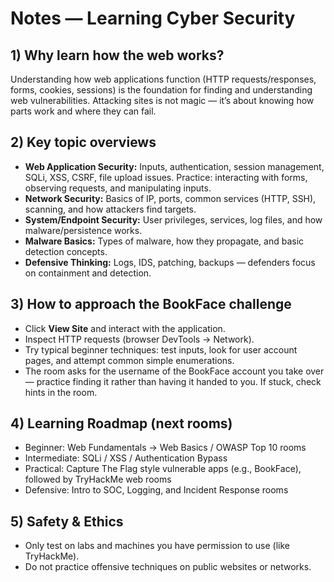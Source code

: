 # Notes — Learning Cyber Security

## 1) Why learn how the web works?
Understanding how web applications function (HTTP requests/responses, forms, cookies, sessions) is the foundation for finding and understanding web vulnerabilities. Attacking sites is not magic — it’s about knowing how parts work and where they can fail.

## 2) Key topic overviews
- **Web Application Security:** Inputs, authentication, session management, SQLi, XSS, CSRF, file upload issues. Practice: interacting with forms, observing requests, and manipulating inputs.
- **Network Security:** Basics of IP, ports, common services (HTTP, SSH), scanning, and how attackers find targets.
- **System/Endpoint Security:** User privileges, services, log files, and how malware/persistence works.
- **Malware Basics:** Types of malware, how they propagate, and basic detection concepts.
- **Defensive Thinking:** Logs, IDS, patching, backups — defenders focus on containment and detection.

## 3) How to approach the BookFace challenge
- Click **View Site** and interact with the application.
- Inspect HTTP requests (browser DevTools → Network).
- Try typical beginner techniques: test inputs, look for user account pages, and attempt common simple enumerations.
- The room asks for the username of the BookFace account you take over — practice finding it rather than having it handed to you. If stuck, check hints in the room.

## 4) Learning Roadmap (next rooms)
- Beginner: Web Fundamentals → Web Basics / OWASP Top 10 rooms
- Intermediate: SQLi / XSS / Authentication Bypass
- Practical: Capture The Flag style vulnerable apps (e.g., BookFace), followed by TryHackMe web rooms
- Defensive: Intro to SOC, Logging, and Incident Response rooms

## 5) Safety & Ethics
- Only test on labs and machines you have permission to use (like TryHackMe).
- Do not practice offensive techniques on public websites or networks.

